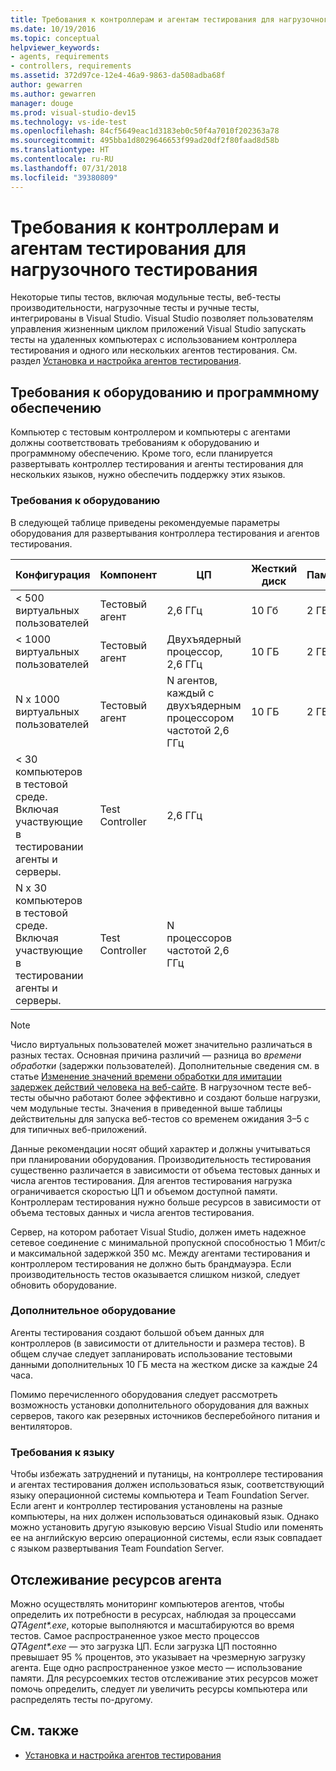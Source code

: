 ```yaml
---
title: Требования к контроллерам и агентам тестирования для нагрузочного тестирования в Visual Studio
ms.date: 10/19/2016
ms.topic: conceptual
helpviewer_keywords:
- agents, requirements
- controllers, requirements
ms.assetid: 372d97ce-12e4-46a9-9863-da508adba68f
author: gewarren
ms.author: gewarren
manager: douge
ms.prod: visual-studio-dev15
ms.technology: vs-ide-test
ms.openlocfilehash: 84cf5649eac1d3183eb0c50f4a7010f202363a78
ms.sourcegitcommit: 495bba1d8029646653f99ad20df2f80faad8d58b
ms.translationtype: HT
ms.contentlocale: ru-RU
ms.lasthandoff: 07/31/2018
ms.locfileid: "39380809"
---
```

# <a name="test-controller-and-test-agent-requirements-for-load-testing"></a>Требования к контроллерам и агентам тестирования для нагрузочного тестирования

Некоторые типы тестов, включая модульные тесты, веб-тесты производительности, нагрузочные тесты и ручные тесты, интегрированы в Visual Studio. Visual Studio позволяет пользователям управления жизненным циклом приложений Visual Studio запускать тесты на удаленных компьютерах с использованием контроллера тестирования и одного или нескольких агентов тестирования. См. раздел [Установка и настройка агентов тестирования](../test/lab-management/install-configure-test-agents.md).

## <a name="hardware-and-software-requirements"></a>Требования к оборудованию и программному обеспечению

Компьютер с тестовым контроллером и компьютеры с агентами должны соответствовать требованиям к оборудованию и программному обеспечению. Кроме того, если планируется развертывать контроллер тестирования и агенты тестирования для нескольких языков, нужно обеспечить поддержку этих языков.

### <a name="hardware-requirements"></a>Требования к оборудованию

В следующей таблице приведены рекомендуемые параметры оборудования для развертывания контроллера тестирования и агентов тестирования.

|**Конфигурация**|**Компонент**|**ЦП**|**Жесткий диск**|**Память**|
|-----------------------|-------------------|-------------|------------|----------------|
|< 500 виртуальных пользователей|Тестовый агент|2,6 ГГц|10 Гб|2 ГБ|
|< 1000 виртуальных пользователей|Тестовый агент|Двухъядерный процессор, 2,6 ГГц|10 ГБ|2 ГБ|
|N x 1000 виртуальных пользователей|Тестовый агент|N агентов, каждый с двухъядерным процессором частотой 2,6 ГГц|10 ГБ|2 ГБ|
|\< 30 компьютеров в тестовой среде. Включая участвующие в тестировании агенты и серверы.|Test Controller|2,6 ГГц|||
|N x 30 компьютеров в тестовой среде. Включая участвующие в тестировании агенты и серверы.|Test Controller|N процессоров частотой 2,6 ГГц|||

> [!NOTE]
> Число виртуальных пользователей может значительно различаться в разных тестах. Основная причина различий — разница во *времени обработки* (задержки пользователей). Дополнительные сведения см. в статье [Изменение значений времени обработки для имитации задержек действий человека на веб-сайте](../test/edit-think-times-in-load-test-scenarios.md). В нагрузочном тесте веб-тесты обычно работают более эффективно и создают больше нагрузки, чем модульные тесты. Значения в приведенной выше таблицы действительны для запуска веб-тестов со временем ожидания 3–5 с для типичных веб-приложений.

Данные рекомендации носят общий характер и должны учитываться при планировании оборудования. Производительность тестирования существенно различается в зависимости от объема тестовых данных и числа агентов тестирования. Для агентов тестирования нагрузка ограничивается скоростью ЦП и объемом доступной памяти. Контроллерам тестирования нужно больше ресурсов в зависимости от объема тестовых данных и числа агентов тестирования.

Сервер, на котором работает Visual Studio, должен иметь надежное сетевое соединение с минимальной пропускной способностью 1 Мбит/с и максимальной задержкой 350 мс. Между агентами тестирования и контроллером тестирования не должно быть брандмауэра. Если производительность тестов оказывается слишком низкой, следует обновить оборудование.

### <a name="additional-hardware-considerations"></a>Дополнительное оборудование

Агенты тестирования создают большой объем данных для контроллеров (в зависимости от длительности и размера тестов). В общем случае следует запланировать использование тестовыми данными дополнительных 10 ГБ места на жестком диске за каждые 24 часа.

Помимо перечисленного оборудования следует рассмотреть возможность установки дополнительного оборудования для важных серверов, такого как резервных источников бесперебойного питания и вентиляторов.

### <a name="language-requirements"></a>Требования к языку

Чтобы избежать затруднений и путаницы, на контроллере тестирования и агентах тестирования должен использоваться язык, соответствующий языку операционной системы компьютера и Team Foundation Server. Если агент и контроллер тестирования установлены на разные компьютеры, на них должен использоваться одинаковый язык. Однако можно установить другую языковую версию Visual Studio или поменять ее на английскую версию операционной системы, если язык совпадает с языком развертывания Team Foundation Server.

## <a name="monitor-agent-resources"></a>Отслеживание ресурсов агента

Можно осуществлять мониторинг компьютеров агентов, чтобы определить их потребности в ресурсах, наблюдая за процессами *QTAgent\*.exe*, которые выполняются и масштабируются во время тестов. Самое распространенное узкое место процессов *QTAgent\*.exe* — это загрузка ЦП. Если загрузка ЦП постоянно превышает 95 % процентов, это указывает на чрезмерную загрузку агента. Еще одно распространенное узкое место — использование памяти. Для ресурсоемких тестов отслеживание этих ресурсов может помочь определить, следует ли увеличить ресурсы компьютера или распределять тесты по-другому.

## <a name="see-also"></a>См. также

- [Установка и настройка агентов тестирования](../test/lab-management/install-configure-test-agents.md)